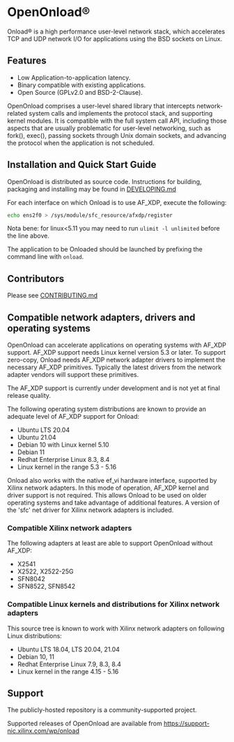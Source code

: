 # OpenOnload®️

Onload®️ is a high performance user-level network stack,
which accelerates TCP and UDP network I/O for applications using the BSD
sockets on Linux.

## Features

* Low Application-to-application latency.
* Binary compatible with existing applications.
* Open Source (GPLv2.0 and BSD-2-Clause).

OpenOnload comprises a user-level shared library that intercepts network-
related system calls and implements the protocol stack, and supporting kernel
modules. It is compatible with the full system call API, including those
aspects that are usually problematic for user-level networking, such as fork(),
exec(), passing sockets through Unix domain sockets, and advancing the
protocol when the application is not scheduled.

## Installation and Quick Start Guide

OpenOnload is distributed as source code. Instructions for building, packaging
and installing may be found in [DEVELOPING.md](DEVELOPING.md)

For each interface on which Onload is to use AF_XDP, execute the following:

```sh
echo ens2f0 > /sys/module/sfc_resource/afxdp/register
```

Nota bene: for linux<5.11 you may need to run `ulimit -l unlimited`
before the line above.

The application to be Onloaded should be launched by prefixing the command
line with `onload`.

## Contributors

Please see [CONTRIBUTING.md](CONTRIBUTING.md)

## Compatible network adapters, drivers and operating systems

OpenOnload can accelerate applications on operating systems with AF_XDP support.
AF_XDP support needs Linux kernel version 5.3 or later. To support zero-copy,
Onload needs AF_XDP network adapter drivers to implement the necessary AF_XDP
primitives. Typically the latest drivers from the network adapter vendors will
support these primitives.

The AF_XDP support is currently under development and is not yet at final
release quality.

The following operating system distributions are known to provide an adequate
level of AF_XDP support for Onload:

* Ubuntu LTS 20.04
* Ubuntu 21.04
* Debian 10 with Linux kernel 5.10
* Debian 11
* Redhat Enterprise Linux 8.3, 8.4
* Linux kernel in the range 5.3 - 5.16

Onload also works with the native ef_vi hardware interface, supported by Xilinx
network adapters. In this mode of operation, AF_XDP kernel and driver support
is not required. This allows Onload to be used on older operating systems and
take advantage of additional features. A version of the 'sfc' net driver for
Xilinx network adapters is included.

### Compatible Xilinx network adapters

The following adapters at least are able to support OpenOnload without AF_XDP:

* X2541
* X2522, X2522-25G
* SFN8042
* SFN8522, SFN8542

### Compatible Linux kernels and distributions for Xilinx network adapters

This source tree is known to work with Xilinx network adapters on following
Linux distributions:

* Ubuntu LTS 18.04, LTS 20.04, 21.04
* Debian 10, 11
* Redhat Enterprise Linux 7.9, 8.3, 8.4
* Linux kernel in the range 4.15 - 5.16

## Support

The publicly-hosted repository is a community-supported project.

Supported releases of OpenOnload are available from
https://support-nic.xilinx.com/wp/onload
